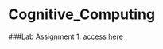 # Cognitive_Computing
###Lab Assignment 1: [access here](https://in.docs.wps.com/l/sIADqxZvlAcPrk7wG?sa=601.1123&ps=1&fn=Questions_for_introductory_Python_programming.pdf&v=v2)
